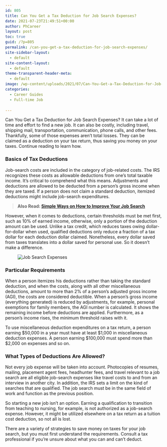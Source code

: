 ```yaml
---
id: 805
title: Can You Get a Tax Deduction for Job Search Expenses?
date: 2021-07-23T21:49:51+00:00
author: PhCareer
layout: post
toc: true
guid: /?p=805
permalink: /can-you-get-a-tax-deduction-for-job-search-expenses/
site-sidebar-layout:
  - default
site-content-layout:
  - default
theme-transparent-header-meta:
  - default
image: /wp-content/uploads/2021/07/Can-You-Get-a-Tax-Deduction-for-Job-Search-Expenses-1.jpg
categories:
  - Career Guides
  - Full-time Job
 
---
```

Can You Get a Tax Deduction for Job Search Expenses? It can take a lot of time and effort to find a new job. It can also be costly, including travel, shipping mail, transportation, communication, phone calls, and other fees. Thankfully, some of those expenses aren&#8217;t total losses. They can be claimed as a deduction on your tax return, thus saving you money on your taxes. Continue reading to learn how.

### **Basics of Tax Deductions**

Job-search costs are included in the category of job-related costs. The IRS recognizes these costs as allowable deductions from one&#8217;s total taxable income. It&#8217;s critical to comprehend what this means. Adjustments and deductions are allowed to be deducted from a person&#8217;s gross income when they are taxed. If a person does not claim a standard deduction, itemized deductions might include job-search expenditures.

<blockquote class="wp-block-quote">
  <p>
    <strong>Also Read: <a href="/simple-ways-on-how-to-improve-your-job-search/">Simple Ways on How to Improve Your Job Search</a></strong>
  </p>
</blockquote>

However, when it comes to deductions, certain thresholds must be met first, such as 10% of earned income, otherwise, only a portion of the deduction amount can be used. Unlike a tax credit, which reduces taxes owing dollar-for-dollar when used, qualified deductions only reduce a fraction of a tax dollar for each deduction dollar claimed. Nonetheless, every dollar saved from taxes translates into a dollar saved for personal use. So it doesn&#8217;t make a difference.

 

<div class="wp-block-image">
  <figure class="aligncenter size-large"><img loading="lazy" width="618" height="411" src="/wp-content/uploads/2021/07/Can-You-Get-a-Tax-Deduction-for-Job-Search-Expenses.jpg" alt="Job Search Expenses" class="wp-image-806" srcset="/wp-content/uploads/2021/07/Can-You-Get-a-Tax-Deduction-for-Job-Search-Expenses.jpg 618w, /wp-content/uploads/2021/07/Can-You-Get-a-Tax-Deduction-for-Job-Search-Expenses-300x200.jpg 300w" sizes="(max-width: 618px) 100vw, 618px" /></figure>
</div>

### **Particular Requirements**

When a person itemizes his deductions rather than taking the standard deduction, and when the costs, along with all other miscellaneous deductions, amount to more than 2% of a person&#8217;s adjusted gross income (AGI), the costs are considered deductible. When a person&#8217;s gross income (everything generated) is reduced by adjustments, for example, personal exemptions for family members, the AGI number is calculated. It shows the remaining income before deductions are applied. Furthermore, as a person&#8217;s income rises, the minimum threshold raises with it.

To use miscellaneous deduction expenditures on a tax return, a person earning $50,000 in a year must have at least $1,000 in miscellaneous deduction expenses. A person earning $100,000 must spend more than $2,000 on expenses and so on.

### **What Types of Deductions Are Allowed?**

Not every job expense will be taken into account. Photocopies of resumes, mailing, placement agent fees, headhunter fees, and travel relevant to a job search are all eligible job-search expenses like travel costs to and from an interview in another city. In addition, the IRS sets a limit on the kind of searches that are qualified. The job search must be in the same field of work and function as the previous position.

So starting a new job isn&#8217;t an option. Earning a qualification to transition from teaching to nursing, for example, is not authorized as a job-search expense. However, it might be utilized elsewhere on a tax return as a tuition cost deduction, so not all is lost.

There are a variety of strategies to save money on taxes for your job search, but you must first understand the requirements. Consult a tax professional if you&#8217;re unsure about what you can and can&#8217;t deduct.
